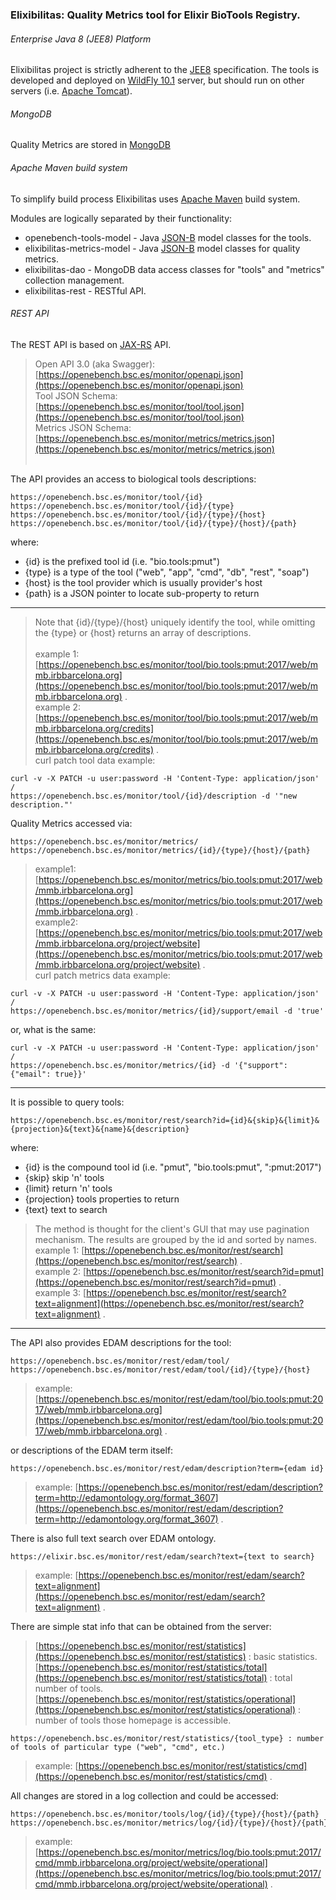 ### Elixibilitas: Quality Metrics tool for Elixir BioTools Registry.

###### Enterprise Java 8 (JEE8) Platform
Elixibilitas project is strictly adherent to the [JEE8](https://www.jcp.org/en/jsr/detail?id=366) specification.
The tools is developed and deployed on [WildFly 10.1](http://wildfly.org/) server, 
but should run on other servers (i.e. [Apache Tomcat](http://tomcat.apache.org/)).

###### MongoDB
Quality Metrics are stored in [MongoDB](www.mongodb.com)

###### Apache Maven build system
To simplify build process Elixibilitas uses [Apache Maven](https://maven.apache.org/) build system.

Modules are logically separated by their functionality:
- openebench-tools-model - Java [JSON-B](https://www.jcp.org/en/jsr/detail?id=367) model classes for the tools.
- elixibilitas-metrics-model - Java [JSON-B](https://www.jcp.org/en/jsr/detail?id=367) model classes for quality metrics.
- elixibilitas-dao - MongoDB data access classes for "tools" and "metrics" collection management.
- elixibilitas-rest - RESTful API.

###### REST API
The REST API is based on [JAX-RS](jcp.org/en/jsr/detail?id=370) API.

> Open API 3.0 (aka Swagger): [https://openebench.bsc.es/monitor/openapi.json](https://openebench.bsc.es/monitor/openapi.json)<br/>
> Tool JSON Schema: [https://openebench.bsc.es/monitor/tool/tool.json](https://openebench.bsc.es/monitor/tool/tool.json)<br/>
> Metrics JSON Schema: [https://openebench.bsc.es/monitor/metrics/metrics.json](https://openebench.bsc.es/monitor/metrics/metrics.json)
<br/><br/>

The API provides an access to biological tools descriptions:
```
https://openebench.bsc.es/monitor/tool/{id}
https://openebench.bsc.es/monitor/tool/{id}/{type}
https://openebench.bsc.es/monitor/tool/{id}/{type}/{host}
https://openebench.bsc.es/monitor/tool/{id}/{type}/{host}/{path}
```
where:
- {id} is the prefixed tool id (i.e. "bio.tools:pmut")
- {type} is a type of the tool ("web", "app", "cmd", "db", "rest", "soap")
- {host} is the tool provider which is usually provider's host
- {path} is a JSON pointer to locate sub-property to return

---

> Note that {id}/{type}/{host} uniquely identify the tool, while omitting the {type} or {host} returns an array of descriptions.<br/><br/>
> example 1: [https://openebench.bsc.es/monitor/tool/bio.tools:pmut:2017/web/mmb.irbbarcelona.org](https://openebench.bsc.es/monitor/tool/bio.tools:pmut:2017/web/mmb.irbbarcelona.org) .<br/>
> example 2: [https://openebench.bsc.es/monitor/tool/bio.tools:pmut:2017/web/mmb.irbbarcelona.org/credits](https://openebench.bsc.es/monitor/tool/bio.tools:pmut:2017/web/mmb.irbbarcelona.org/credits) .<br/>
> curl patch tool data example: 
```
curl -v -X PATCH -u user:password -H 'Content-Type: application/json' /
https://openebench.bsc.es/monitor/tool/{id}/description -d '"new description."'
```

Quality Metrics accessed via:
```
https://openebench.bsc.es/monitor/metrics/
https://openebench.bsc.es/monitor/metrics/{id}/{type}/{host}/{path}
```
> example1: [https://openebench.bsc.es/monitor/metrics/bio.tools:pmut:2017/web/mmb.irbbarcelona.org](https://openebench.bsc.es/monitor/metrics/bio.tools:pmut:2017/web/mmb.irbbarcelona.org) .<br/>
> example2: [https://openebench.bsc.es/monitor/metrics/bio.tools:pmut:2017/web/mmb.irbbarcelona.org/project/website](https://openebench.bsc.es/monitor/metrics/bio.tools:pmut:2017/web/mmb.irbbarcelona.org/project/website) .<br/>
> curl patch metrics data example: 
```
curl -v -X PATCH -u user:password -H 'Content-Type: application/json' /
https://openebench.bsc.es/monitor/metrics/{id}/support/email -d 'true'
```
or, what is the same:
```
curl -v -X PATCH -u user:password -H 'Content-Type: application/json' /
https://openebench.bsc.es/monitor/metrics/{id} -d '{"support": {"email": true}}'
```
---
It is possible to query tools:
```
https://openebench.bsc.es/monitor/rest/search?id={id}&{skip}&{limit}&{projection}&{text}&{name}&{description}
```
where:
- {id} is the compound tool id (i.e. "pmut", "bio.tools:pmut", ":pmut:2017")
- {skip} skip 'n' tools
- {limit} return 'n' tools
- {projection} tools properties to return
- {text} text to search
> The method is thought for the client's GUI that may use pagination mechanism. The results are grouped by the id and sorted by names.<br/>
> example 1: [https://openebench.bsc.es/monitor/rest/search](https://openebench.bsc.es/monitor/rest/search) .<br/>
> example 2: [https://openebench.bsc.es/monitor/rest/search?id=pmut](https://openebench.bsc.es/monitor/rest/search?id=pmut) .<br/>
> example 3: [https://openebench.bsc.es/monitor/rest/search?text=alignment](https://openebench.bsc.es/monitor/rest/search?text=alignment) .<br/>

---

The API also provides EDAM descriptions for the tool:
```
https://openebench.bsc.es/monitor/rest/edam/tool/
https://openebench.bsc.es/monitor/rest/edam/tool/{id}/{type}/{host}
```
> example: [https://openebench.bsc.es/monitor/rest/edam/tool/bio.tools:pmut:2017/web/mmb.irbbarcelona.org](https://openebench.bsc.es/monitor/rest/edam/tool/bio.tools:pmut:2017/web/mmb.irbbarcelona.org) .

or descriptions of the EDAM term itself:
```
https://openebench.bsc.es/monitor/rest/edam/description?term={edam id}
```
> example: [https://openebench.bsc.es/monitor/rest/edam/description?term=http://edamontology.org/format_3607](https://openebench.bsc.es/monitor/rest/edam/description?term=http://edamontology.org/format_3607) .

There is also full text search over EDAM ontology.
```
https://elixir.bsc.es/monitor/rest/edam/search?text={text to search}
```
> example: [https://openebench.bsc.es/monitor/rest/edam/search?text=alignment](https://openebench.bsc.es/monitor/rest/edam/search?text=alignment) .

There are simple stat info that can be obtained from the server:

>[https://openebench.bsc.es/monitor/rest/statistics](https://openebench.bsc.es/monitor/rest/statistics) : basic statistics.<br/>
>[https://openebench.bsc.es/monitor/rest/statistics/total](https://openebench.bsc.es/monitor/rest/statistics/total) : total number of tools.<br/>
>[https://openebench.bsc.es/monitor/rest/statistics/operational](https://openebench.bsc.es/monitor/rest/statistics/operational) : number of tools those homepage is accessible.

```
https://openebench.bsc.es/monitor/rest/statistics/{tool_type} : number of tools of particular type ("web", "cmd", etc.)
```
> example: [https://openebench.bsc.es/monitor/rest/statistics/cmd](https://openebench.bsc.es/monitor/rest/statistics/cmd) .

All changes are stored in a log collection and could be accessed:

```
https://openebench.bsc.es/monitor/tools/log/{id}/{type}/{host}/{path}
https://openebench.bsc.es/monitor/metrics/log/{id}/{type}/{host}/{path}
```
> example: [https://openebench.bsc.es/monitor/metrics/log/bio.tools:pmut:2017/cmd/mmb.irbbarcelona.org/project/website/operational](https://openebench.bsc.es/monitor/metrics/log/bio.tools:pmut:2017/cmd/mmb.irbbarcelona.org/project/website/operational) .
